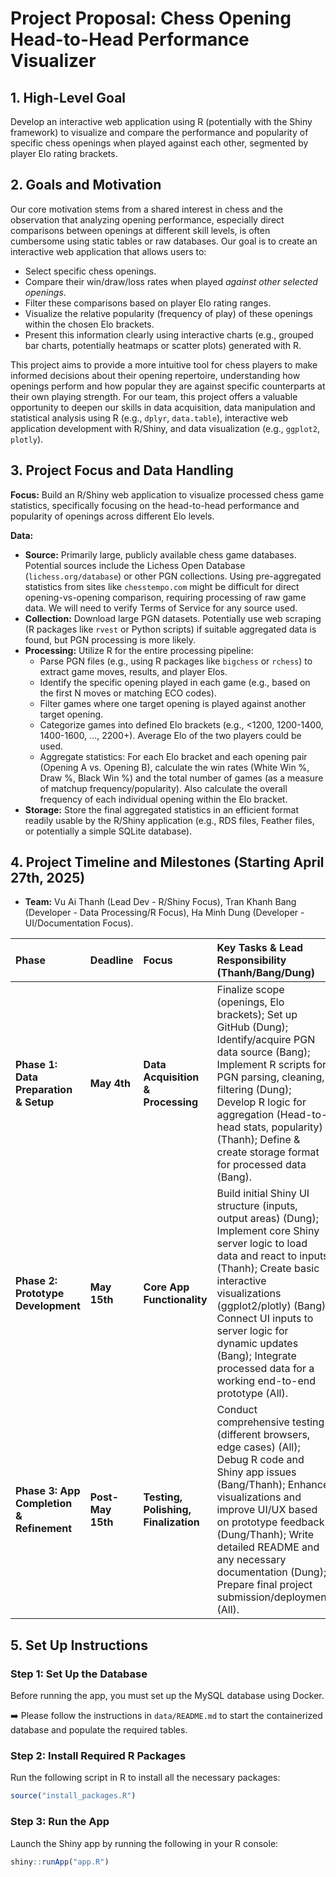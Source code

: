 # Project Proposal: Chess Opening Head-to-Head Performance Visualizer

## 1. High-Level Goal

Develop an interactive web application using R (potentially with the Shiny framework) to visualize and compare the performance and popularity of specific chess openings when played against each other, segmented by player Elo rating brackets.

## 2. Goals and Motivation

Our core motivation stems from a shared interest in chess and the observation that analyzing opening performance, especially direct comparisons between openings at different skill levels, is often cumbersome using static tables or raw databases. Our goal is to create an interactive web application that allows users to:

* Select specific chess openings.
* Compare their win/draw/loss rates when played *against other selected openings*.
* Filter these comparisons based on player Elo rating ranges.
* Visualize the relative popularity (frequency of play) of these openings within the chosen Elo brackets.
* Present this information clearly using interactive charts (e.g., grouped bar charts, potentially heatmaps or scatter plots) generated with R.

This project aims to provide a more intuitive tool for chess players to make informed decisions about their opening repertoire, understanding how openings perform and how popular they are against specific counterparts at their own playing strength. For our team, this project offers a valuable opportunity to deepen our skills in data acquisition, data manipulation and statistical analysis using R (e.g., `dplyr`, `data.table`), interactive web application development with R/Shiny, and data visualization (e.g., `ggplot2`, `plotly`).

## 3. Project Focus and Data Handling

**Focus:** Build an R/Shiny web application to visualize processed chess game statistics, specifically focusing on the head-to-head performance and popularity of openings across different Elo levels.

**Data:**
* **Source:** Primarily large, publicly available chess game databases. Potential sources include the Lichess Open Database (`lichess.org/database`) or other PGN collections. Using pre-aggregated statistics from sites like `chesstempo.com` might be difficult for direct opening-vs-opening comparison, requiring processing of raw game data. We will need to verify Terms of Service for any source used.
* **Collection:** Download large PGN datasets. Potentially use web scraping (R packages like `rvest` or Python scripts) if suitable aggregated data is found, but PGN processing is more likely.
* **Processing:** Utilize R for the entire processing pipeline:
    * Parse PGN files (e.g., using R packages like `bigchess` or `rchess`) to extract game moves, results, and player Elos.
    * Identify the specific opening played in each game (e.g., based on the first N moves or matching ECO codes).
    * Filter games where one target opening is played against another target opening.
    * Categorize games into defined Elo brackets (e.g., <1200, 1200-1400, 1400-1600, ..., 2200+). Average Elo of the two players could be used.
    * Aggregate statistics: For each Elo bracket and each opening pair (Opening A vs. Opening B), calculate the win rates (White Win %, Draw %, Black Win %) and the total number of games (as a measure of matchup frequency/popularity). Also calculate the overall frequency of each individual opening within the Elo bracket.
* **Storage:** Store the final aggregated statistics in an efficient format readily usable by the R/Shiny application (e.g., RDS files, Feather files, or potentially a simple SQLite database).

## 4. Project Timeline and Milestones (Starting April 27th, 2025)

* **Team:** Vu Ai Thanh (Lead Dev - R/Shiny Focus), Tran Khanh Bang (Developer - Data Processing/R Focus), Ha Minh Dung (Developer - UI/Documentation Focus).

| Phase                                   | Deadline    | Focus                            | Key Tasks & Lead Responsibility (Thanh/Bang/Dung)                                                                                                                                                              |
| :-------------------------------------- | :---------- | :------------------------------- | :------------------------------------------------------------------------------------------------------------------------------------------------------------------------------------------------------------- |
| **Phase 1: Data Preparation & Setup** | **May 4th** | **Data Acquisition & Processing** | Finalize scope (openings, Elo brackets); Set up GitHub (Dung); Identify/acquire PGN data source (Bang); Implement R scripts for PGN parsing, cleaning, filtering (Dung); Develop R logic for aggregation (Head-to-head stats, popularity) (Thanh); Define & create storage format for processed data (Bang). |
| **Phase 2: Prototype Development** | **May 15th**| **Core App Functionality** | Build initial Shiny UI structure (inputs, output areas) (Dung); Implement core Shiny server logic to load data and react to inputs (Thanh); Create basic interactive visualizations (ggplot2/plotly) (Bang); Connect UI inputs to server logic for dynamic updates (Bang); Integrate processed data for a working end-to-end prototype (All). |
| **Phase 3: App Completion & Refinement**| **Post-May 15th** | **Testing, Polishing, Finalization** | Conduct comprehensive testing (different browsers, edge cases) (All); Debug R code and Shiny app issues (Bang/Thanh); Enhance visualizations and improve UI/UX based on prototype feedback (Dung/Thanh); Write detailed README and any necessary documentation (Dung); Prepare final project submission/deployment (All). |

## 5. Set Up Instructions

### Step 1: Set Up the Database

Before running the app, you must set up the MySQL database using Docker.

➡️ Please follow the instructions in `data/README.md` to start the containerized database and populate the required tables.

### Step 2: Install Required R Packages

Run the following script in R to install all the necessary packages:

```r
source("install_packages.R")
```

### Step 3: Run the App

Launch the Shiny app by running the following in your R console:
```r
shiny::runApp("app.R")
```
